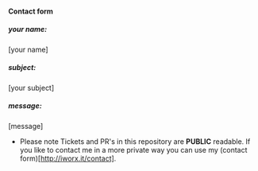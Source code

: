 #### Contact form

##### your name:
[your name]

##### subject:
[your subject]

##### message:
[message]

* Please note Tickets and PR's in this repository are **PUBLIC** readable.  If you like to contact me in a more private way you can use my (contact form)[http://iworx.it/contact].
